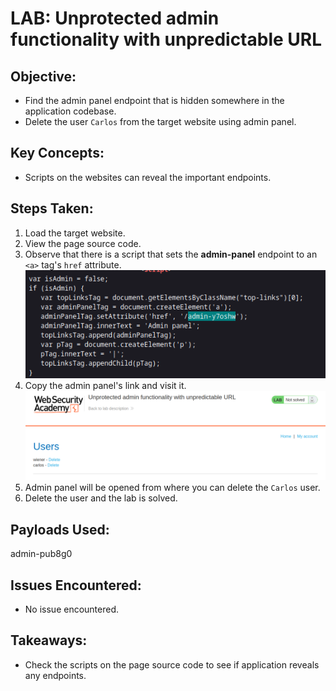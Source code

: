 # LAB: Unprotected admin functionality with unpredictable URL

## Objective:

- Find the admin panel endpoint that is hidden somewhere in the application codebase.
- Delete the user `Carlos` from the target website using admin panel.

## Key Concepts:

- Scripts on the websites can reveal the important endpoints.

## Steps Taken:

1. Load the target website.
2. View the page source code.
3. Observe that there is a script that sets the **admin-panel** endpoint to an `<a>` tag's `href` attribute.
   ![](./Images/script%20on%20page%20source%20code.png)
4. Copy the admin panel's link and visit it.
   ![](./Images/admin%20panel.png)
5. Admin panel will be opened from where you can delete the `Carlos` user.
6. Delete the user and the lab is solved.

## Payloads Used:

admin-pub8g0

## Issues Encountered:

- No issue encountered.

## Takeaways:

- Check the scripts on the page source code to see if application reveals any endpoints.
